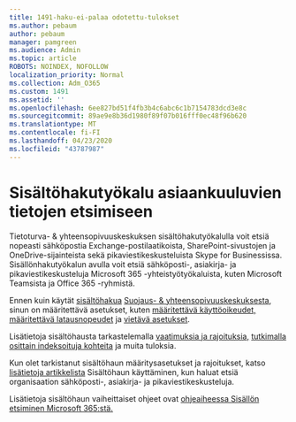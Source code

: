 ```yaml
---
title: 1491-haku-ei-palaa odotettu-tulokset
ms.author: pebaum
author: pebaum
manager: pamgreen
ms.audience: Admin
ms.topic: article
ROBOTS: NOINDEX, NOFOLLOW
localization_priority: Normal
ms.collection: Adm_O365
ms.custom: 1491
ms.assetid: ''
ms.openlocfilehash: 6ee827bd51f4fb3b4c6abc6c1b7154783dcd3e8c
ms.sourcegitcommit: 89ae9e8b36d1980f89f07b016fff0ec48f96b620
ms.translationtype: MT
ms.contentlocale: fi-FI
ms.lasthandoff: 04/23/2020
ms.locfileid: "43787987"
---
```

# <a name="content-search-tool-to-find-relevant-info"></a>Sisältöhakutyökalu asiaankuuluvien tietojen etsimiseen

Tietoturva- & yhteensopivuuskeskuksen sisältöhakutyökalulla voit etsiä nopeasti sähköpostia Exchange-postilaatikoista, SharePoint-sivustojen ja OneDrive-sijainteista sekä pikaviestikeskusteluista Skype for Businessissa. Sisällönhakutyökalun avulla voit etsiä sähköposti-, asiakirja- ja pikaviestikeskusteluja Microsoft 365 -yhteistyötyökaluista, kuten Microsoft Teamsista ja Office 365 -ryhmistä.


Ennen kuin käytät [sisältöhakua](https://sip.protection.office.com/contentsearchbeta?ContentOnly=1) [Suojaus- & yhteensopivuuskeskuksesta](https://sip.protection.office.com/homepage), sinun on määritettävä asetukset, kuten [määritettävä käyttöoikeudet,](https://docs.microsoft.com/office365/securitycompliance/permissions-filtering-for-content-search) [määritettävä latausnopeudet](https://docs.microsoft.com/office365/securitycompliance/increase-download-speeds-when-exporting-ediscovery-results) ja [vietävä asetukset](https://docs.microsoft.com/office365/securitycompliance/disable-reports-when-you-export-content-search-results).

Lisätietoja sisältöhausta tarkastelemalla [vaatimuksia ja rajoituksia,](https://docs.microsoft.com/office365/securitycompliance/limits-for-content-search) [tutkimalla osittain indeksoituja kohteita](https://docs.microsoft.com/office365/securitycompliance/investigating-partially-indexed-items-in-ediscovery) ja muita tuloksia.

Kun olet tarkistanut sisältöhaun määritysasetukset ja rajoitukset, katso [lisätietoja artikkelista</a> Sisältöhaun käyttäminen, kun haluat etsiä organisaation sähköposti-, asiakirja- ja pikaviestikeskusteluja.](https://docs.microsoft.com/office365/securitycompliance/content-search)

Lisätietoja sisältöhaun vaiheittaiset ohjeet ovat [ohjeaiheessa Sisällön etsiminen Microsoft 365:stä.](https://docs.microsoft.com/office365/securitycompliance/search-for-content)

